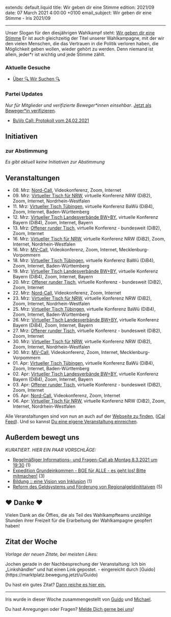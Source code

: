 
extends: default.liquid
title: Wir geben dir eine Stimme
edition: 2021/09
date: 07 March 2021 4:00:00 +0100
email_subject: Wir geben dir eine Stimme - Iris 2021/09

---
Unser Slogan für den diesjährigen Wahlkampf steht: [Wir geben dir eine Stimme](https://marktplatz.bewegung.jetzt/t/btw-kampagne-wir-geben-dir-eine-stimme/37423)
Er ist auch gleichzeitig der Titel unserer Wahlkampagne, mit der wir den vielen Menschen, die das Vertrauen in die Politik verloren haben, die Möglichkeit geben wollen, wieder gehört zu werden.
Denn niemand ist allein, jeder\*r ist wichtig und jede Stimme zählt.

### Aktuelle Gesuche

 - [Über 🔍 Wir Suchen 🔍](https://marktplatz.bewegung.jetzt/t/ueber-wir-suchen/8837)

### Partei Updates

_Nur für Mitglieder und verifizierte Beweger\*innen einsehbar_. [Jetzt als Beweger\*in verifizieren](https://bewegung.jetzt/bewegerin-werden/).

 - [BuVo Call: Protokoll vom 24.02.2021](https://marktplatz.bewegung.jetzt/t/buvo-call-protokoll-vom-24-02-2021/37398)

## Initiativen

### zur Abstimmung
_Es gibt aktuell keine Initiativen zur Abstimmung_

## Veranstaltungen

 - 08.&nbsp;Mrz: [Nord-Call](https://bewegung.jetzt/veranstaltungen/nord-call-2021-03-08/), Videokonferenz, Zoom, Internet
 - 09.&nbsp;Mrz: [Virtueller Tisch für NRW](https://bewegung.jetzt/veranstaltungen/virtueller-tisch-landesverbaende-bwby-2021-03-09/), virtuelle Konferenz NRW (DiB2), Zoom, Internet, Nordrhein-Westfalen
 - 11.&nbsp;Mrz: [Virtueller Tisch Tübingen](https://bewegung.jetzt/veranstaltungen/virtueller-tisch-tuebingen-2021-03-11/), virtuelle Konferenz BaWü (DiB4), Zoom, Internet, Baden-Württemberg
 - 12.&nbsp;Mrz: [Virtueller Tisch Landesverbände BW+BY](https://bewegung.jetzt/veranstaltungen/virtueller-tisch-landesverbaende-bwby-2-2021-03-12/), virtuelle Konferenz Bayern (DiB4), Zoom, Internet, Bayern
 - 13.&nbsp;Mrz: [Offener runder Tisch](https://bewegung.jetzt/veranstaltungen/offener-runder-tisch-2021-03-13/), virtuelle Konferenz - bundesweit (DiB2), Zoom, Internet
 - 16.&nbsp;Mrz: [Virtueller Tisch für NRW](https://bewegung.jetzt/veranstaltungen/virtueller-tisch-landesverbaende-bwby-2021-03-16/), virtuelle Konferenz NRW (DiB2), Zoom, Internet, Nordrhein-Westfalen
 - 16.&nbsp;Mrz: [MV-Call](https://bewegung.jetzt/veranstaltungen/mv-call-2021-03-16/), Videokonferenz, Zoom, Internet, Mecklenburg-Vorpommern
 - 18.&nbsp;Mrz: [Virtueller Tisch Tübingen](https://bewegung.jetzt/veranstaltungen/virtueller-tisch-tuebingen-2021-03-18/), virtuelle Konferenz BaWü (DiB4), Zoom, Internet, Baden-Württemberg
 - 19.&nbsp;Mrz: [Virtueller Tisch Landesverbände BW+BY](https://bewegung.jetzt/veranstaltungen/virtueller-tisch-landesverbaende-bwby-2-2021-03-19/), virtuelle Konferenz Bayern (DiB4), Zoom, Internet, Bayern
 - 20.&nbsp;Mrz: [Offener runder Tisch](https://bewegung.jetzt/veranstaltungen/offener-runder-tisch-2021-03-20/), virtuelle Konferenz - bundesweit (DiB2), Zoom, Internet
 - 22.&nbsp;Mrz: [Nord-Call](https://bewegung.jetzt/veranstaltungen/nord-call-2021-03-22/), Videokonferenz, Zoom, Internet
 - 23.&nbsp;Mrz: [Virtueller Tisch für NRW](https://bewegung.jetzt/veranstaltungen/virtueller-tisch-landesverbaende-bwby-2021-03-23/), virtuelle Konferenz NRW (DiB2), Zoom, Internet, Nordrhein-Westfalen
 - 25.&nbsp;Mrz: [Virtueller Tisch Tübingen](https://bewegung.jetzt/veranstaltungen/virtueller-tisch-tuebingen-2021-03-25/), virtuelle Konferenz BaWü (DiB4), Zoom, Internet, Baden-Württemberg
 - 26.&nbsp;Mrz: [Virtueller Tisch Landesverbände BW+BY](https://bewegung.jetzt/veranstaltungen/virtueller-tisch-landesverbaende-bwby-2-2021-03-26/), virtuelle Konferenz Bayern (DiB4), Zoom, Internet, Bayern
 - 27.&nbsp;Mrz: [Offener runder Tisch](https://bewegung.jetzt/veranstaltungen/offener-runder-tisch-2021-03-27/), virtuelle Konferenz - bundesweit (DiB2), Zoom, Internet
 - 30.&nbsp;Mrz: [Virtueller Tisch für NRW](https://bewegung.jetzt/veranstaltungen/virtueller-tisch-landesverbaende-bwby-2021-03-30/), virtuelle Konferenz NRW (DiB2), Zoom, Internet, Nordrhein-Westfalen
 - 30.&nbsp;Mrz: [MV-Call](https://bewegung.jetzt/veranstaltungen/mv-call-2021-03-30/), Videokonferenz, Zoom, Internet, Mecklenburg-Vorpommern
 - 01.&nbsp;Apr: [Virtueller Tisch Tübingen](https://bewegung.jetzt/veranstaltungen/virtueller-tisch-tuebingen-2021-04-01/), virtuelle Konferenz BaWü (DiB4), Zoom, Internet, Baden-Württemberg
 - 02.&nbsp;Apr: [Virtueller Tisch Landesverbände BW+BY](https://bewegung.jetzt/veranstaltungen/virtueller-tisch-landesverbaende-bwby-2-2021-04-02/), virtuelle Konferenz Bayern (DiB4), Zoom, Internet, Bayern
 - 03.&nbsp;Apr: [Offener runder Tisch](https://bewegung.jetzt/veranstaltungen/offener-runder-tisch-2021-04-03/), virtuelle Konferenz - bundesweit (DiB2), Zoom, Internet
 - 05.&nbsp;Apr: [Nord-Call](https://bewegung.jetzt/veranstaltungen/nord-call-2021-04-05/), Videokonferenz, Zoom, Internet
 - 06.&nbsp;Apr: [Virtueller Tisch für NRW](https://bewegung.jetzt/veranstaltungen/virtueller-tisch-landesverbaende-bwby-2021-04-06/), virtuelle Konferenz NRW (DiB2), Zoom, Internet, Nordrhein-Westfalen


Alle Veranstaltungen sind von nun an auch auf der [Webseite zu finden](https://bewegung.jetzt/veranstaltungen/), ([iCal Feed](https://bewegung.jetzt/?ical=1)). Und so kannst [Du eine eigene Veranstaltung einreichen](https://marktplatz.bewegung.jetzt/t/eine-veranstaltung-auf-der-webseite-einreichen/21379).


## Außerdem bewegt uns

_KURATIERT. HIER EIN PAAR VORSCHLÄGE:_
 - [Regelmäßiger Informations- und Fragen-Call ab Montag 8.3.2021 um 19:30](https://marktplatz.bewegung.jetzt/t/regelmaessiger-informations-und-fragen-call-ab-montag-8-3-2021-um-19-30/37431) (1)
 - [Expedition Grundeinkommen - BGE für ALLE - es geht los! Bitte mitmachen!](https://marktplatz.bewegung.jetzt/t/expedition-grundeinkommen-bge-fuer-alle-es-geht-los-bitte-mitmachen/37409) (3)
 - [Bildung :: eine Vision von Inklusion](https://marktplatz.bewegung.jetzt/t/bildung-eine-vision-von-inklusion/37406) (1)
 - [Reform des Geldsystems und Förderung von Regionalgeldinititaiven](https://marktplatz.bewegung.jetzt/t/reform-des-geldsystems-und-foerderung-von-regionalgeldinititaiven/37420) (5)

## ❤️ Danke ❤️
Vielen Dank an die Öffies, die als Teil des Wahlkampfteams unzählige Stunden ihrer Freizeit für die Erarbeitung der Wahlkampagne geopfert haben!


## Zitat der Woche
_Vorlage der neuen Zitate, bei meisten Likes:_

<p>Jochen gerade in der Nachbesprechung der Veranstaltung: Ich bin „Linkshändler“ und hat einen Link gepostet. - eingereicht durch [Guido](https://marktplatz.bewegung.jetzt/u/Guido)</p>

Du hast ein gutes Zitat? [Dann reiche es hier ein.](https://marktplatz.bewegung.jetzt/t/fortsetzung-lustige-dib-zitate/24431)


---

Iris wurde in dieser Woche zusammengestellt von [Guido](https://marktplatz.bewegung.jetzt/u/Guido/) und [Michael](https://marktplatz.bewegung.jetzt/u/MichaelVoss/).

Du hast Anregungen oder Fragen? [Melde Dich gerne bei uns](https://marktplatz.bewegung.jetzt/t/neu-iris-die-woechtliche-zusammenfasssung-zum-sonntagsbrunch/10990)!

